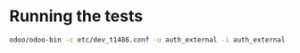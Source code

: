 # Running the tests
```sh
odoo/odoo-bin -c etc/dev_t1486.conf -u auth_external -i auth_external --test-tags=auth_external --stop-after-init
```